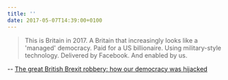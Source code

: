 ```yaml
---
title: ''
date: 2017-05-07T14:39:00+0100
---
```

> This is Britain in 2017. A Britain that increasingly looks like a 'managed' democracy. Paid for a US billionaire. Using military-style technology. Delivered by Facebook. And enabled by us.

-- [The great British Brexit robbery: how our democracy was hijacked](https://www.theguardian.com/technology/2017/may/07/the-great-british-brexit-robbery-hijacked-democracy)
